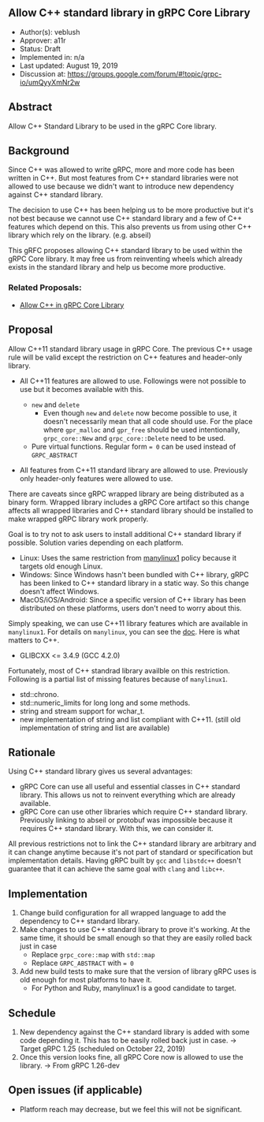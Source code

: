 Allow C++ standard library in gRPC Core Library
----
* Author(s): veblush
* Approver: a11r
* Status: Draft
* Implemented in: n/a
* Last updated: August 19, 2019
* Discussion at: https://groups.google.com/forum/#!topic/grpc-io/umQyyXmNr2w

## Abstract

Allow C++ Standard Library to be used in the gRPC Core library.

## Background

Since C++ was allowed to write gRPC, more and more code has been written in C++.
But most features from C++ standard libraries were not allowed to use because
we didn't want to introduce new dependency against C++ standard library.

The decision to use C++ has been helping us to be more productive but it's not
best because we cannot use C++ standard library and a few of C++ features which
depend on this. This also prevents us from using other C++ library which rely 
on the library. (e.g. abseil)

This gRFC proposes allowing C++ standard library to be used within the gRPC 
Core library. It may free us from reinventing wheels which already exists
in the standard library and help us become more productive.

### Related Proposals:

* [Allow C++ in gRPC Core Library](L6-core-allow-cpp.md)

## Proposal

Allow C++11 standard library usage in gRPC Core. The previous C++ usage rule
will be valid except the restriction on C++ features and header-only library.

- All C++11 features are allowed to use. Followings were not possible to use
  but it becomes available with this.
  - `new` and `delete`
    - Even though `new` and `delete` now become possible to use, it doesn't
      necessarily mean that all code should use.
      For the place where `gpr_malloc` and `gpr_free` should be used
      intentionally, `grpc_core::New` and `grpc_core::Delete` need to be
      used.
  - Pure virtual functions.
    Regular form `= 0` can be used instead of `GRPC_ABSTRACT`

- All features from C++11 standard library are allowed to use.
  Previously only header-only features were allowed to use.

There are caveats since gRPC wrapped library are being distributed as a binary
form. Wrapped library includes a gRPC Core artifact so this change affects
all wrapped libraries and C++ standard library should be installed to make
wrapped gRPC library work properly.

Goal is to try not to ask users to install additional C++ standard library
if possible. Solution varies depending on each platform.

 - Linux: Uses the same restriction from 
    [manylinux1](https://www.python.org/dev/peps/pep-0513) policy
    because it targets old enough Linux.
 - Windows: Since Windows hasn't been bundled with C++ library,
    gRPC has been linked to C++ standard library in a static way.
    So this change doesn't affect Windows.
 - MacOS/iOS/Android: Since a specific version of C++ library has been
    distributed on these platforms, 
    users don't need to worry about this.

Simply speaking, we can use C++11 library features which are available
in `manylinux1`. For details on `manylinux`, you can see the 
[doc](https://www.python.org/dev/peps/pep-0513).
Here is what matters to C++.

  - GLIBCXX <= 3.4.9 (GCC 4.2.0)

Fortunately, most of C++ standrad library availble on this restriction.
Following is a partial list of missing features because of `manylinux1`.
  - std::chrono.
  - std::numeric_limits for long long and some methods.
  - string and stream support for wchar_t.
  - new implementation of string and list compliant with C++11.
    (still old implementation of string and list are available)

## Rationale

Using C++ standard library gives us several advantages:
- gRPC Core can use all useful and essential classes in C++ standard library.
  This allows us not to reinvent everything which are already available.
- gRPC Core can use other libraries which require C++ standard library.
  Previously linking to abseil or protobuf was impossible because it requires C++
  standard library. With this, we can consider it.

All previous restrictions not to link the C++ standard library are arbitrary
and it can change anytime because it's not part of standard or specification
but implementation details. Having gRPC built by `gcc` and `libstdc++` doesn't
guarantee that it can achieve the same goal with `clang` and `libc++`.

## Implementation

1. Change build configuration for all wrapped language to add the dependency
   to C++ standard library.
2. Make changes to use C++ standard library to prove it's working.
   At the same time, it should be small enough so that they are easily
   rolled back just in case
   - Replace `grpc_core::map` with `std::map`
   - Replace `GRPC_ABSTRACT` with `= 0`
3. Add new build tests to make sure that the version of library gRPC uses
   is old enough for most platforms to have it.
   - For Python and Ruby, manylinux1 is a good candidate to target.

## Schedule

1. New dependency against the C++ standard library is added with
   some code depending it. This has to be easily rolled back just in case.
   -> Target gRPC 1.25 (scheduled on October 22, 2019)
2. Once this version looks fine, all gRPC Core now is allowed to use the library.
   -> From gRPC 1.26-dev

## Open issues (if applicable)

- Platform reach may decrease, but we feel this will not be significant.
